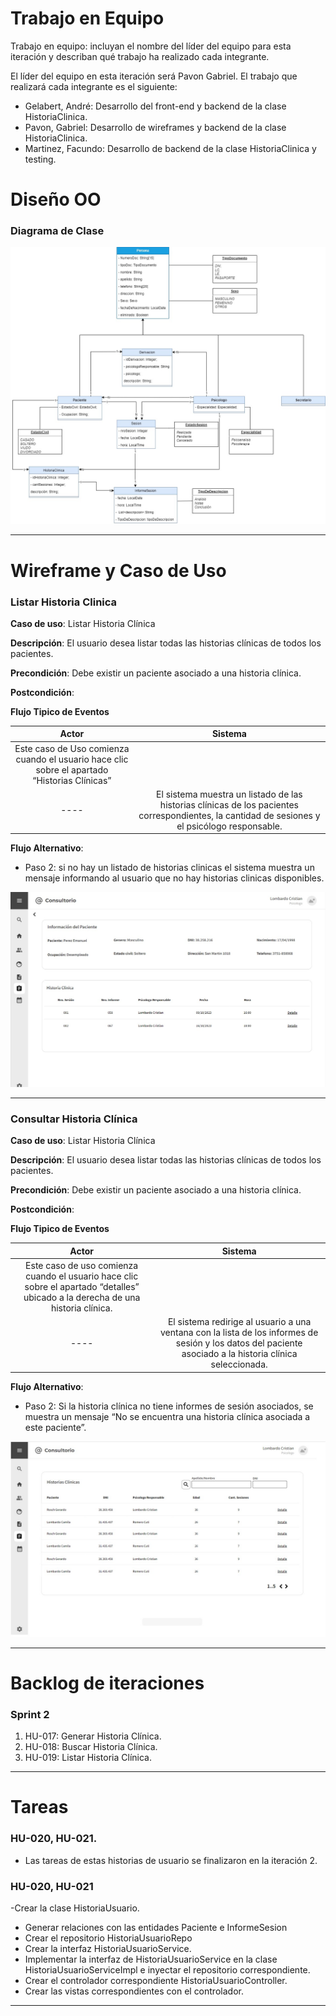 # Trabajo en Equipo

Trabajo en equipo: incluyan el nombre del líder del equipo para esta iteración y describan qué trabajo ha realizado cada integrante.

El líder del equipo en esta iteración será Pavon Gabriel. El trabajo que realizará cada integrante es el siguiente:

- Gelabert, André: Desarrollo del front-end y backend de la clase HistoriaClinica.
- Pavon, Gabriel: Desarrollo de wireframes y backend de la clase HistoriaClinica.
- Martinez, Facundo: Desarrollo de backend de la clase HistoriaClinica y testing.


# Diseño OO

### Diagrama de Clase

![diagrama](img/diagrma-de-clase.jpg)

---

# Wireframe y Caso de Uso

### Listar Historia Clinica

**Caso de uso**: Listar Historia Clínica

**Descripción**: El usuario desea listar todas las historias clínicas de todos los pacientes.

**Precondición**: Debe existir un paciente asociado a una historia clínica.

**Postcondición**:

**Flujo Tipico de Eventos**

Actor |                                                                                                             Sistema                                                                                                             |
:----------:|:-------------------------------------------------------------------------------------------------------------------------------------------------------------------------------------------------------------------------------:|
   Este caso de Uso comienza cuando el usuario hace clic sobre el apartado “Historias Clínicas”   |
   ----   | El sistema muestra un listado de las historias clínicas de los pacientes correspondientes, la cantidad de sesiones y el psicólogo responsable.
**Flujo Alternativo**:
- Paso 2: si no hay un listado de historias clinicas el sistema muestra un mensaje informando al usuario que no hay historias clinicas disponibles.

![wireframe](img/wireframe-1.jpg)

---

### Consultar Historia Clínica
**Caso de uso**: Listar Historia Clínica

**Descripción**: El usuario desea listar todas las historias clínicas de todos los pacientes.

**Precondición**: Debe existir un paciente asociado a una historia clínica.

**Postcondición**:

**Flujo Tipico de Eventos**

Actor |                                                                                                             Sistema                                                                                                             |
:----------:|:-------------------------------------------------------------------------------------------------------------------------------------------------------------------------------------------------------------------------------:|
   Este caso de uso comienza cuando el usuario hace clic sobre el apartado “detalles” ubicado a la derecha de una historia clínica.   |
   ----   | El sistema redirige al usuario a una ventana con la lista de los informes de sesión y los datos del paciente asociado a la historia clínica seleccionada.
**Flujo Alternativo**:
- Paso 2: Si la historia clínica no tiene informes de sesión asociados, se muestra un mensaje “No se encuentra una historia clínica asociada a este paciente”.

![wireframe](img/wireframe-2.jpg)

---
# Backlog de iteraciones
### Sprint 2
1. HU-017: Generar Historia Clínica.
2. HU-018: Buscar Historia Clínica.
3. HU-019: Listar Historia Clínica.

---
# Tareas

### HU-020, HU-021.

- Las tareas de estas historias de usuario se finalizaron en la iteración 2.

### HU-020, HU-021
-Crear la clase HistoriaUsuario.
- Generar relaciones con las entidades Paciente e InformeSesion
- Crear el repositorio HistoriaUsuarioRepo
- Crear la interfaz HistoriaUsuarioService.
- Implementar la interfaz de HistoriaUsuarioService en la clase HistoriaUsuarioServiceImpl e inyectar el repositorio correspondiente.
- Crear el controlador correspondiente HistoriaUsuarioController.
- Crear las vistas correspondientes con el controlador.

---


